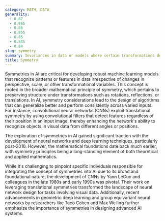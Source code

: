 ```yaml
---
category: MATH, DATA
generality:
  - 0.87
  - 0.865
  - 0.86
  - 0.855
  - 0.85
  - 0.845
  - 0.84
slug: symmetry
summary: Invariances in data or models where certain transformations do not affect the outcomes or predictions.
title: Symmetry
---
```


Symmetries in AI are critical for developing robust machine learning models that recognize patterns or features in data irrespective of changes in perspective, scale, or other transformational variables. This concept is rooted in the broader mathematical principle of symmetry, which pertains to preserving structure under transformations such as rotations, reflections, or translations. In AI, symmetry considerations lead to the design of algorithms that can generalize better and perform consistently across varied inputs. For instance, convolutional neural networks (CNNs) exploit translational symmetry by using convolutional filters that detect features regardless of their position in an input image, thereby enhancing the network's ability to recognize objects in visual data from different angles or positions.

The exploration of symmetries in AI gained significant traction with the development of neural networks and deep learning techniques, particularly post-2010. However, the mathematical foundations date back much earlier, with symmetry principles being a long-standing element of both theoretical and applied mathematics.

While it's challenging to pinpoint specific individuals responsible for integrating the concept of symmetries into AI due to its broad and foundational nature, the development of CNNs by Yann LeCun and colleagues in the late 1980s and early 1990s was pivotal. Their work on leveraging translational symmetries transformed the landscape of neural network design for tasks involving visual data. Additionally, recent advancements in geometric deep learning and group equivariant neural networks by researchers like Taco Cohen and Max Welling further emphasize the importance of symmetries in designing advanced AI systems.
